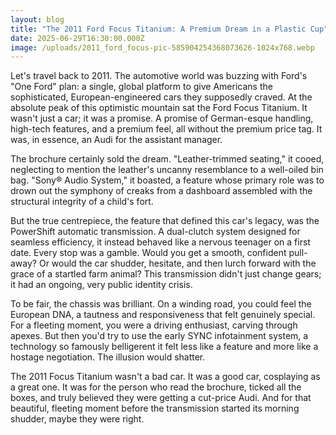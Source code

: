 ```yaml
---
layout: blog
title: "The 2011 Ford Focus Titanium: A Premium Dream in a Plastic Cup"
date: 2025-06-29T16:30:00.000Z
image: /uploads/2011_ford_focus-pic-585904254368073626-1024x768.webp
---
```

Let's travel back to 2011. The automotive world was buzzing with Ford's "One Ford" plan: a single, global platform to give Americans the sophisticated, European-engineered cars they supposedly craved. At the absolute peak of this optimistic mountain sat the Ford Focus Titanium. It wasn't just a car; it was a promise. A promise of German-esque handling, high-tech features, and a premium feel, all without the premium price tag. It was, in essence, an Audi for the assistant manager.

The brochure certainly sold the dream. "Leather-trimmed seating," it cooed, neglecting to mention the leather's uncanny resemblance to a well-oiled bin bag. "Sony® Audio System," it boasted, a feature whose primary role was to drown out the symphony of creaks from a dashboard assembled with the structural integrity of a child's fort.

But the true centrepiece, the feature that defined this car's legacy, was the PowerShift automatic transmission. A dual-clutch system designed for seamless efficiency, it instead behaved like a nervous teenager on a first date. Every stop was a gamble. Would you get a smooth, confident pull-away? Or would the car shudder, hesitate, and then lurch forward with the grace of a startled farm animal? This transmission didn't just change gears; it had an ongoing, very public identity crisis.

To be fair, the chassis was brilliant. On a winding road, you could feel the European DNA, a tautness and responsiveness that felt genuinely special. For a fleeting moment, you were a driving enthusiast, carving through apexes. But then you'd try to use the early SYNC infotainment system, a technology so famously belligerent it felt less like a feature and more like a hostage negotiation. The illusion would shatter.

The 2011 Focus Titanium wasn't a bad car. It was a good car, cosplaying as a great one. It was for the person who read the brochure, ticked all the boxes, and truly believed they were getting a cut-price Audi. And for that beautiful, fleeting moment before the transmission started its morning shudder, maybe they were right.